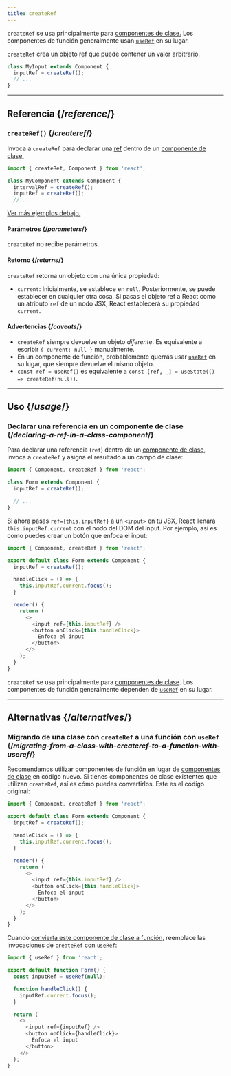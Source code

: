 ```yaml
---
title: createRef
---
```


<Pitfall>

`createRef` se usa principalmente para [componentes de clase.](/reference/react/Component) Los componentes de función generalmente usan [`useRef`](/reference/react/useRef) en su lugar.

</Pitfall>

<Intro>

`createRef` crea un objeto [ref](/learn/referencing-values-with-refs) que puede contener un valor arbitrario.

```js
class MyInput extends Component {
  inputRef = createRef();
  // ...
}
```

</Intro>

<InlineToc />

---

## Referencia {/*reference*/}

### `createRef()` {/*createref*/}

Invoca a `createRef` para declarar una [ref](/learn/referencing-values-with-refs) dentro de un [componente de clase.](/reference/react/Component)

```js
import { createRef, Component } from 'react';

class MyComponent extends Component {
  intervalRef = createRef();
  inputRef = createRef();
  // ...
```

[Ver más ejemplos debajo.](#usage)

#### Parámetros {/*parameters*/}

`createRef` no recibe parámetros.

#### Retorno {/*returns*/}

`createRef` retorna un objeto con una única propiedad:

* `current`: Inicialmente, se establece en `null`. Posteriormente, se puede establecer en cualquier otra cosa. Si pasas el objeto ref a React como un atributo `ref` de un nodo JSX, React establecerá su propiedad `current`.

#### Advertencias {/*caveats*/}

* `createRef` siempre devuelve un objeto *diferente*. Es equivalente a escribir `{ current: null }` manualmente.
* En un componente de función, probablemente querrás usar [`useRef`](/reference/react/useRef) en su lugar, que siempre devuelve el mismo objeto.
* `const ref = useRef()` es equivalente a `const [ref, _] = useState(() => createRef(null))`.

---

## Uso {/*usage*/}

### Declarar una referencia en un componente de clase {/*declaring-a-ref-in-a-class-component*/}

Para declarar una referencia (`ref`) dentro de un [componente de clase](/reference/react/Component), invoca a `createRef` y asigna el resultado a un campo de clase:

```js {4}
import { Component, createRef } from 'react';

class Form extends Component {
  inputRef = createRef();

  // ...
}
```

Si ahora pasas `ref={this.inputRef}` a un `<input>` en tu JSX, React llenará `this.inputRef.current` con el nodo del DOM del input. Por ejemplo, así es como puedes crear un botón que enfoca el input:

<Sandpack>

```js
import { Component, createRef } from 'react';

export default class Form extends Component {
  inputRef = createRef();

  handleClick = () => {
    this.inputRef.current.focus();
  }

  render() {
    return (
      <>
        <input ref={this.inputRef} />
        <button onClick={this.handleClick}>
          Enfoca el input
        </button>
      </>
    );
  }
}
```

</Sandpack>

<Pitfall>

`createRef` se usa principalmente para [componentes de clase](/reference/react/Component). Los componentes de función generalmente dependen de [`useRef`](/reference/react/useRef) en su lugar.

</Pitfall>

---

## Alternativas {/*alternatives*/}

### Migrando de una clase con `createRef` a una función con `useRef` {/*migrating-from-a-class-with-createref-to-a-function-with-useref*/}

Recomendamos utilizar componentes de función en lugar de [componentes de clase](/reference/react/Component) en código nuevo. Si tienes componentes de clase existentes que utilizan `createRef`, así es cómo puedes convertirlos. Este es el código original:

<Sandpack>

```js
import { Component, createRef } from 'react';

export default class Form extends Component {
  inputRef = createRef();

  handleClick = () => {
    this.inputRef.current.focus();
  }

  render() {
    return (
      <>
        <input ref={this.inputRef} />
        <button onClick={this.handleClick}>
          Enfoca el input
        </button>
      </>
    );
  }
}
```

</Sandpack>

Cuando [convierta este componente de clase a función,](/reference/react/Component#alternatives) reemplace las invocaciones de `createRef` con [`useRef`:](/reference/react/useRef)

<Sandpack>

```js
import { useRef } from 'react';

export default function Form() {
  const inputRef = useRef(null);

  function handleClick() {
    inputRef.current.focus();
  }

  return (
    <>
      <input ref={inputRef} />
      <button onClick={handleClick}>
        Enfoca el input
      </button>
    </>
  );
}
```

</Sandpack>

